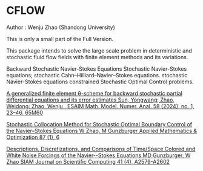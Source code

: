 ﻿# CFLOW  
Author : Wenju Zhao  (Shandong University)


This is only a small part of the Full Version.

This package intends to solve the large scale problem in deterministic and stochastic fluid flow fields with finite element methods and its variations.

Backward Stochastic Navier-Stokes Equations
Stochastic Navier-Stokes equations;
stochastic Cahn–Hilliard–Navier–Stokes equations. 
stochastic Navier-Stokes equations constrained Stochastic Optimal Control problems.



[A generalized finite element θ-scheme for backward stochastic partial differential equations and its error estimates
Sun, Yongwang; Zhao, Weidong; Zhao, Wenju . ESAIM Math. Model. Numer. Anal. 58 (2024), no. 1, 23–46. 65M60](https://doi.org/10.1051/m2an/2023100)

[Stochastic Collocation Method for Stochastic Optimal Boundary Control of the Navier–Stokes Equations
W Zhao, M Gunzburger
Applied Mathematics & Optimization 87 (1), 6](https://doi.org/10.1007/s00245-022-09910-y)

[Descriptions, Discretizations, and Comparisons of Time/Space Colored and White Noise Forcings of the Navier--Stokes Equations
MD Gunzburger, W Zhao
SIAM Journal on Scientific Computing 41 (4), A2579-A2602](https://epubs.siam.org/doi/abs/10.1137/18M1218005)



